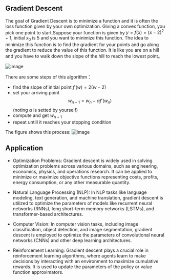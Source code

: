 ## Gradient Descent

The goal of Gradient Descent is to minimize a function and it is often the loss function given by your own optimization.
Giving a convex function, you pick one point to start.Suppose your function is given by $y=f(x)= (x-2)^2+1$, initial 
$x_0$ is 5 and you want to minimize this function.
The idea to minimize this function is to find the gradient for your points and go along the gradient to reduce the value of 
this function. It is like you are on a hill and you have to walk down the slope of the hill to reach the lowest point。

![image](https://github.com/ZhikangLiuu/Ind_577_Final_project/assets/165843914/97d31d07-9de5-49d5-8926-cd8e4256a5ff)

There are some steps of this algorithm：
- find the slope of initial point $f'(w) = 2(w - 2)$
- set your arriving point $$w_{n+1} = w_n - \alpha f'(w_n) $$(noting $\alpha$ is setted by yourself)
- compute and get $w_{n+1}$
- repeat untill it reaches your stopping condition

The figure shows this process:
![image](https://github.com/ZhikangLiuu/Ind_577_Final_project/assets/165843914/1ce0cfa0-307a-4bb4-8cc5-bd0b6e16e76e)


## Application

- Optimization Problems: Gradient descent is widely used in solving optimization problems across various domains, such as engineering, economics, physics, and operations research. It can be applied to minimize or maximize objective functions representing costs, profits, energy consumption, or any other measurable quantity.
  
- Natural Language Processing (NLP): In NLP tasks like language modeling, text generation, and machine translation, gradient descent is utilized to optimize the parameters of models like recurrent neural networks (RNNs), long short-term memory networks (LSTMs), and transformer-based architectures.

- Computer Vision: In computer vision tasks, including image classification, object detection, and image segmentation, gradient descent is employed to optimize the parameters of convolutional neural networks (CNNs) and other deep learning architectures.

- Reinforcement Learning: Gradient descent plays a crucial role in reinforcement learning algorithms, where agents learn to make decisions by interacting with an environment to maximize cumulative rewards. It is used to update the parameters of the policy or value function approximators.


